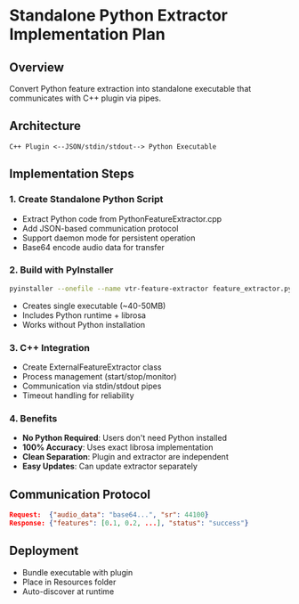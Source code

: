 # Standalone Python Extractor Implementation Plan

## Overview
Convert Python feature extraction into standalone executable that communicates with C++ plugin via pipes.

## Architecture
```
C++ Plugin <--JSON/stdin/stdout--> Python Executable
```

## Implementation Steps

### 1. Create Standalone Python Script
- Extract Python code from PythonFeatureExtractor.cpp
- Add JSON-based communication protocol
- Support daemon mode for persistent operation
- Base64 encode audio data for transfer

### 2. Build with PyInstaller
```bash
pyinstaller --onefile --name vtr-feature-extractor feature_extractor.py
```
- Creates single executable (~40-50MB)
- Includes Python runtime + librosa
- Works without Python installation

### 3. C++ Integration
- Create ExternalFeatureExtractor class
- Process management (start/stop/monitor)
- Communication via stdin/stdout pipes
- Timeout handling for reliability

### 4. Benefits
- **No Python Required**: Users don't need Python installed
- **100% Accuracy**: Uses exact librosa implementation
- **Clean Separation**: Plugin and extractor are independent
- **Easy Updates**: Can update extractor separately

## Communication Protocol
```json
Request:  {"audio_data": "base64...", "sr": 44100}
Response: {"features": [0.1, 0.2, ...], "status": "success"}
```

## Deployment
- Bundle executable with plugin
- Place in Resources folder
- Auto-discover at runtime